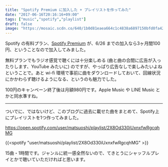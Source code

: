 ```yaml
---
title: "Spotify Premium に加入した + プレイリストを作ってみた"
date: "2017-06-16T20:16:16+09:00"
tags: ["music","spotify","playlist"]
draft: false
image: "https://mosaic.scdn.co/640/1b0d81eaea664c1c4838a6897150bfd0fa425b89362fbae9a8969283b0698e2826502c30f8555c805ea52d862923612f3aefd3ec5aed62c7bee1a2e5d1e0dbe3436ced3bde9558d5c3787c6fd0118a41"
---
```


Spotify の有料プラン、[Spotify Premium](https://www.spotify.com/jp/intro/) が、6/26 までの加入なら3ヶ月間100円、ということなので加入してみました。

無料プランでもラジオ感覚で聴くには十分楽しめる (曲と曲の合間に広告が入ったりします、YouTube みたいに) のですが、やっぱり広告なしで楽しみたいよねということで。あと wi-fi 環境で事前に曲をダウンロードしておいて、回線状況にかかわらず聴けるようになる、というのも魅力でした。

100円のキャンペーン終了後は月額980円です。Apple Music や LINE Music とかと同水準すね。

---

ついでに、ではないけど、このブログに過去に載せた曲をまとめて、Spotify上にプレイリストを1つ作ってみました。

https://open.spotify.com/user/matsuoshi/playlist/2X8Od330iUxnxfwRgcqhMG

{{<spotify "user/matsuoshi/playlist/2X8Od330iUxnxfwRgcqhMG" >}}

15曲・1時間です。ジャンルに統一感全然ないので、てきとうにシャッフルプレイとかで聴いていただければと思います。
